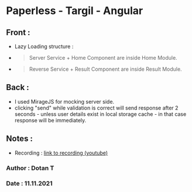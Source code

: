 # Paperless - Targil - Angular

## Front :
- Lazy Loading structure :
- > Server Service + Home Component are inside Home Module.
- > Reverse Service + Result Component are inside Result Module.

## Back :
- I used MirageJS for mocking server side.
- clicking "send" while validation is correct will send response after 2 seconds - unless user details exist in local storage cache - in that case response will be immediately.

## Notes :
- Recording : [link to recording (youtube)](https://youtu.be/fCaZDj7uO_A)

### Author : Dotan T
### Date : 11.11.2021

